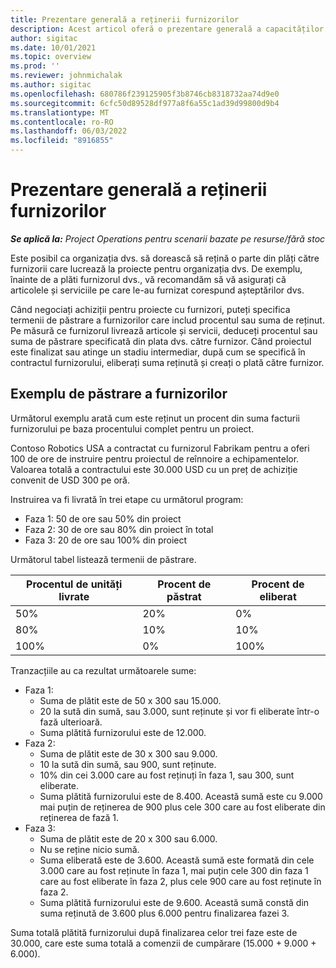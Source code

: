 ```yaml
---
title: Prezentare generală a reținerii furnizorilor
description: Acest articol oferă o prezentare generală a capacităților de reținere a furnizorilor.
author: sigitac
ms.date: 10/01/2021
ms.topic: overview
ms.prod: ''
ms.reviewer: johnmichalak
ms.author: sigitac
ms.openlocfilehash: 680786f239125905f3b8746cb8318732aa74d9e0
ms.sourcegitcommit: 6cfc50d89528df977a8f6a55c1ad39d99800d9b4
ms.translationtype: MT
ms.contentlocale: ro-RO
ms.lasthandoff: 06/03/2022
ms.locfileid: "8916855"
---
```

# <a name="vendor-retention-overview"></a>Prezentare generală a reținerii furnizorilor

_**Se aplică la:** Project Operations pentru scenarii bazate pe resurse/fără stoc_

Este posibil ca organizația dvs. să dorească să rețină o parte din plăți către furnizorii care lucrează la proiecte pentru organizația dvs. De exemplu, înainte de a plăti furnizorul dvs., vă recomandăm să vă asigurați că articolele și serviciile pe care le-au furnizat corespund așteptărilor dvs.

Când negociați achiziții pentru proiecte cu furnizori, puteți specifica termenii de păstrare a furnizorilor care includ procentul sau suma de reținut. Pe măsură ce furnizorul livrează articole și servicii, deduceți procentul sau suma de păstrare specificată din plata dvs. către furnizor. Când proiectul este finalizat sau atinge un stadiu intermediar, după cum se specifică în contractul furnizorului, eliberați suma reținută și creați o plată către furnizor.

## <a name="vendor-retention-example"></a>Exemplu de păstrare a furnizorilor

Următorul exemplu arată cum este reținut un procent din suma facturii furnizorului pe baza procentului complet pentru un proiect.

Contoso Robotics USA a contractat cu furnizorul Fabrikam pentru a oferi 100 de ore de instruire pentru proiectul de reînnoire a echipamentelor. Valoarea totală a contractului este 30.000 USD cu un preț de achiziție convenit de USD 300 pe oră.

Instruirea va fi livrată în trei etape cu următorul program:

- Faza 1: 50 de ore sau 50% din proiect
- Faza 2: 30 de ore sau 80% din proiect în total
- Faza 3: 20 de ore sau 100% din proiect

Următorul tabel listează termenii de păstrare.

| **Procentul de unități livrate** | **Procent de păstrat** | **Procent de eliberat** |
| --- | --- | --- |
| 50% | 20% | 0% |
| 80% | 10% | 10% |
| 100% | 0% | 100% |

Tranzacțiile au ca rezultat următoarele sume:

- Faza 1:
  - Suma de plătit este de 50 x 300 sau 15.000.
  - 20 la sută din sumă, sau 3.000, sunt reținute și vor fi eliberate într-o fază ulterioară.
  - Suma plătită furnizorului este de 12.000.
- Faza 2:
  - Suma de plătit este de 30 x 300 sau 9.000.
  - 10 la sută din sumă, sau 900, sunt reținute.
  - 10% din cei 3.000 care au fost reținuți în faza 1, sau 300, sunt eliberate.
  - Suma plătită furnizorului este de 8.400. Această sumă este cu 9.000 mai puțin de reținerea de 900 plus cele 300 care au fost eliberate din reținerea de fază 1.
- Faza 3:
  - Suma de plătit este de 20 x 300 sau 6.000.
  - Nu se reține nicio sumă.
  - Suma eliberată este de 3.600. Această sumă este formată din cele 3.000 care au fost reținute în faza 1, mai puțin cele 300 din faza 1 care au fost eliberate în faza 2, plus cele 900 care au fost reținute în faza 2.
  - Suma plătită furnizorului este de 9.600. Această sumă constă din suma reținută de 3.600 plus 6.000 pentru finalizarea fazei 3.

Suma totală plătită furnizorului după finalizarea celor trei faze este de 30.000, care este suma totală a comenzii de cumpărare (15.000 + 9.000 + 6.000).
